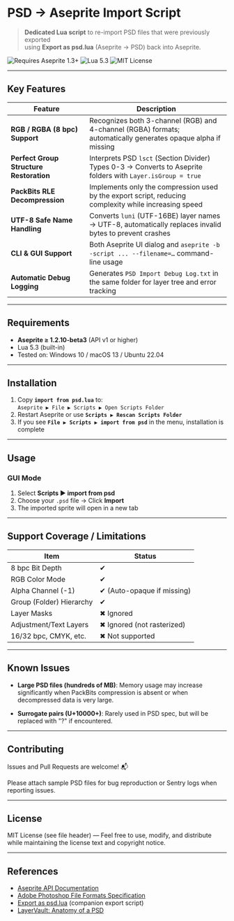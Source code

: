 # PSD → Aseprite Import Script

> **Dedicated Lua script** to re-import PSD files that were previously exported  
> using **Export as psd.lua** (Aseprite → PSD) back into Aseprite.

![Requires Aseprite 1.3+](https://img.shields.io/badge/Requires-Aseprite%201.3%2B-blue)
![Lua 5.3](https://img.shields.io/badge/Lua-5.3-blue)
![MIT License](https://img.shields.io/badge/License-MIT-green)

---

## Key Features

| Feature | Description |
|---------|-------------|
| **RGB / RGBA (8 bpc) Support** | Recognizes both 3-channel (RGB) and 4-channel (RGBA) formats; automatically generates opaque alpha if missing |
| **Perfect Group Structure Restoration** | Interprets PSD `lsct` (Section Divider) Types 0-3 → Converts to Aseprite folders with `Layer.isGroup = true` |
| **PackBits RLE Decompression** | Implements only the compression used by the export script, reducing complexity while increasing speed |
| **UTF-8 Safe Name Handling** | Converts `luni` (UTF-16BE) layer names → UTF-8, automatically replaces invalid bytes to prevent crashes |
| **CLI & GUI Support** | Both Aseprite UI dialog and `aseprite -b -script ... --filename=…` command-line usage |
| **Automatic Debug Logging** | Generates `PSD Import Debug Log.txt` in the same folder for layer tree and error tracking |

---

## Requirements

* **Aseprite ≥ 1.2.10-beta3** (API v1 or higher)
* Lua 5.3 (built-in)
* Tested on: Windows 10 / macOS 13 / Ubuntu 22.04

---

## Installation

1. Copy **`import from psd.lua`** to:  
   `Aseprite ▶ File ▶ Scripts ▶ Open Scripts Folder`
2. Restart Aseprite or use **`Scripts ▶ Rescan Scripts Folder`**
3. If you see **`File ▶ Scripts ▶ import from psd`** in the menu, installation is complete

---

## Usage

### GUI Mode

1. Select **Scripts ▶ import from psd**
2. Choose your `.psd` file → Click **Import**
3. The imported sprite will open in a new tab


---

## Support Coverage / Limitations

| Item | Status |
|------|--------|
| 8 bpc Bit Depth | ✔ |
| RGB Color Mode | ✔ |
| Alpha Channel (-1) | ✔ (Auto-opaque if missing) |
| Group (Folder) Hierarchy | ✔ |
| Layer Masks | ✖ Ignored |
| Adjustment/Text Layers | ✖ Ignored (not rasterized) |
| 16/32 bpc, CMYK, etc. | ✖ Not supported |

---

## Known Issues

- **Large PSD files (hundreds of MB)**: Memory usage may increase significantly when PackBits compression is absent or when decompressed data is very large.

- **Surrogate pairs (U+10000+)**: Rarely used in PSD spec, but will be replaced with "?" if encountered.

---

## Contributing

Issues and Pull Requests are welcome! 📬

Please attach sample PSD files for bug reproduction or Sentry logs when reporting issues.

---

## License

MIT License (see file header) — Feel free to use, modify, and distribute while maintaining the license text and copyright notice.

---

## References

- [Aseprite API Documentation](https://github.com/aseprite/api)
- [Adobe Photoshop File Formats Specification](https://www.adobe.com/devnet-apps/photoshop/fileformatashtml/)
- [Export as psd.lua](https://github.com/Tsukina-7mochi/aseprite-scripts/tree/master/psd) (companion export script)
- [LayerVault: Anatomy of a PSD](https://github.com/layervault/psd.rb)
